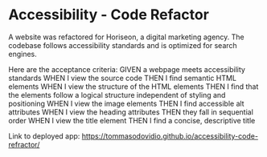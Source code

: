 # Accessibility - Code Refactor 

A website was refactored for Horiseon, a digital marketing agency. The codebase follows accessibility standards and is optimized for search engines.

Here are the acceptance criteria:
GIVEN a webpage meets accessibility standards
WHEN I view the source code
THEN I find semantic HTML elements
WHEN I view the structure of the HTML elements
THEN I find that the elements follow a logical structure independent of styling and positioning
WHEN I view the image elements
THEN I find accessible alt attributes
WHEN I view the heading attributes
THEN they fall in sequential order
WHEN I view the title element
THEN I find a concise, descriptive title

Link to deployed app: https://tommasodovidio.github.io/accessibility-code-refractor/
